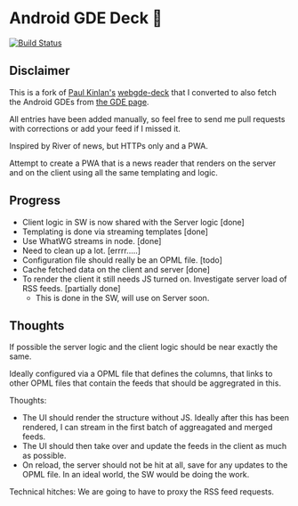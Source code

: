 Android GDE Deck 💯
=========================
[![Build Status](https://travis-ci.org/mplacona/androidgde-deck.svg?branch=master)](https://travis-ci.org/mplacona/androidgde-deck)

Disclaimer
--------
This is a fork of [Paul Kinlan's](https://github.com/paulkinlan) [webgde-deck](https://github.com/PaulKinlan/webgde-deck) that I converted to also fetch the Android GDEs from [the GDE page](https://developers.google.com/experts/).

All entries have been added manually, so feel free to send me pull requests with corrections or add your feed if I missed it.

Inspired by River of news, but HTTPs only and a PWA.

Attempt to create a PWA that is a news reader that renders on the server and on the client using all the same templating and logic. 


Progress
--------

* Client logic in SW is now shared with the Server logic [done]
* Templating is done via streaming templates [done]
* Use WhatWG streams in node. [done]
* Need to clean up a lot. [errrr.....]
* Configuration file should really be an OPML file. [todo]
* Cache fetched data on the client and server [done]
* To render the client it still needs JS turned on. Investigate server 
  load of RSS feeds. [partially done]
  * This is done in the SW, will use on Server soon.


Thoughts
--------

If possible the server logic and the client logic should be near exactly the same.

Ideally configured via a OPML file that defines the columns, that links to other OPML files that contain the feeds that should be aggregrated in this.

Thoughts: 

* The UI should render the structure without JS. Ideally after this has been
  rendered, I can stream in the first batch of aggreagated and merged feeds.  
* The UI should then take over and update the feeds in the client as much as 
  possible.
* On reload, the server should not be hit at all, save for any updates to the
  OPML file. In an ideal world, the SW would be doing the work.
  
  
Technical hitches:
  We are going to have to proxy the RSS feed requests.